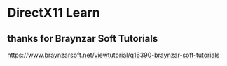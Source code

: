 # DirectX11 Learn

## thanks for **Braynzar Soft Tutorials** 
https://www.braynzarsoft.net/viewtutorial/q16390-braynzar-soft-tutorials


